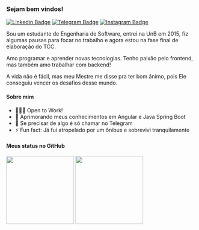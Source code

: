 ### Sejam bem vindos!

[![Linkedin Badge](https://img.shields.io/badge/-LinkedIn-0e76a8?style=flat-square&logo=Linkedin&logoColor=white)](https://linkedin.com/in/igor-aragao-unb)
[![Telegram Badge](https://img.shields.io/badge/-Telegram-0088cc?style=flat-square&logo=Telegram&logoColor=white)](https://t.me/roginaldosemog)
[![Instagram Badge](https://img.shields.io/badge/-Instagram-e4405f?style=flat-square&logo=Instagram&logoColor=white)](https://instagram.com/roginaldosemog/)

Sou um estudante de Engenharia de Software, entrei na UnB em 2015, fiz algumas pausas para focar no trabalho e agora estou na fase final de elaboração do TCC.

Amo programar e aprender novas tecnologias. Tenho paixão pelo frontend, mas também amo trabalhar com backend!

A vida não é fácil, mas meu Mestre me disse pra ter bom ânimo, pois Ele conseguiu vencer os desafios desse mundo.

#### Sobre mim

- 👨🏻‍💻 Open to Work!
- 🚀 Aprimorando meus conhecimentos em Angular e Java Spring Boot
- 💬 Se precisar de algo é só chamar no Telegram
- ⚡ Fun fact: Já fui atropelado por um ônibus e sobrevivi tranquilamente

#### Meus status no GitHub
<div>
  <img height="180em" src="https://github-readme-stats.vercel.app/api?username=roginaldosemog&show_icons=true&hide_border=true&theme=dark"/>
  <img height="180em" src="https://github-readme-stats.vercel.app/api/top-langs/?username=roginaldosemog&layout=compact&langs_count=6&theme=dark&hide_border=true"/>
</div>
